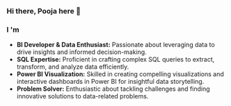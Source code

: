 ### Hi there, Pooja here 👋

### I 'm
- **BI Developer & Data Enthusiast:** Passionate about leveraging data to drive insights and informed decision-making.
- **SQL Expertise:** Proficient in crafting complex SQL queries to extract, transform, and analyze data efficiently.
- **Power BI Visualization:** Skilled in creating compelling visualizations and interactive dashboards in Power BI for insightful data storytelling.
- **Problem Solver:** Enthusiastic about tackling challenges and finding innovative solutions to data-related problems.

